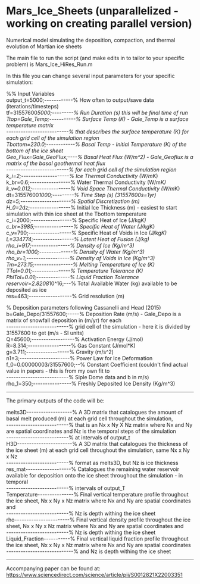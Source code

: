 # Mars_Ice_Sheets (unparallelized - working on creating parallel version)  
Numerical model simulating the deposition, compaction, and thermal evolution of Martian ice sheets  

The main file to run the script (and make edits in to tailor to your specific problem) is Mars_Ice_HiRes_Run.m  

In this file you can change several input parameters for your specific simulation:  

%% Input Variables  
output_t=5000;------------% How often to output/save data (iterations/timesteps)  
tf=31557600*5000;---------% Run Duration (s) this will be final time of run  
Ttop=Gale_Temp;-----------% Surface Temp (K) - Gale_Temp is a surface temperature matrix  
--------------------------% that describes the surface temperature (K) for each grid cell of the simulation region  
Tbottom=230.0;------------% Basal Temp - Initial Temperature (K) of the bottom of the ice sheet  
Geo_Flux=Gale_GeoFlux;----% Basal Heat Flux (W/m^2) - Gale_Geoflux is a matrix of the basal geothermal heat flux  
--------------------------% for each grid cell of the simulation region  
k_i=2;--------------------% Ice Thermal Conductivity (W/m*K)  
k_br=0.6;-----------------% Water Thermal Conductivity (W/m*K)  
k_v=0.012;----------------% Void Space Thermal Conductivity (W/m*K)  
dt=31557600*1000;---------% Time Step (s) (31557600s=1yr)  
dz=5;---------------------% Spatial Discretization (m)  
H_0=2*dz;-----------------% Initial Ice Thickness (m) - easiest to start simulation with thin ice sheet at the Tbottom temperature  
c_i=2000;-----------------% Specific Heat of Ice (J/kg*K)  
c_br=3985;----------------% Specific Heat of Water (J/kg*K)  
c_v=790;------------------% Specific Heat of Voids in Ice (J/kg*K)  
L=334774;-----------------% Latent Heat of Fusion (J/kg)  
rho_i=917;----------------% Density of Ice (Kg/m^3)  
rho_br=1000;--------------% Density of Water (Kg/m^3)  
rho_v=1;------------------% Density of Voids in Ice (Kg/m^3)  
Tm=273.15;----------------% Melting Temperature of Ice (K)  
TTol=0.01;----------------% Temperature Tolerance (K)  
PhiTol=0.01;--------------% Liquid Fraction Tolerance  
reservoir=2.8208*10^16;---% Total Available Water (kg) available to be deposited as ice  
res=463;------------------% Grid resolution (m)  

% Deposition parameters following Cassanelli and Head (2015)  
b=Gale_Depo/31557600;-----% Deposition Rate (m/s) - Gale_Depo is a matrix of snowfall deposition in (m/yr) for each  
--------------------------% grid cell of the simulation - here it is divided by 31557600 to get (m/s - SI units)  
Q=45600;------------------% Activation Energy (J/mol)  
R=8.314;------------------% Gas Constant (J/mol*K)  
g=3.711;------------------% Gravity (m/s^2)  
n1=3;---------------------% Power Law for Ice Deformation  
f_0=0.00000003/31557600;--% Constant Coefficient (couldn't find actual value in papers - this is from my own fit to  
--------------------------% Siple Dome data and b in m/s)  
rho_1=350;----------------% Freshly Deposited Ice Density (Kg/m^3)  

-------------------------------------------
The primary outputs of the code will be:  

melts3D-------------------% A 3D matrix that catalogues the amount of basal melt produced (m) at each grid cell throughout the simulation,  
--------------------------% that is an Nx x Ny X Nz matrix where Nx and Ny are spatial coordinates and Nz is the temporal steps of the simulation  
--------------------------% at intervals of output_t  
H3D-----------------------% A 3D matrix that catalogues the thickness of the ice sheet (m) at each grid cell throughout the simulation, same Nx x Ny x Nz  
--------------------------% format as melts3D, but Nz is ice thickness  
res_mat-------------------% Catalogues the remaining water reservoir available for deposition onto the ice sheet throughout the simulation - in temporal  
--------------------------% intervals of output_T  
Temperature---------------% Final vertical temperature profile throughout the ice sheet, Nx x Ny x Nz matrix where Nx and Ny are spatial coordinates and   
--------------------------% Nz is depth withing the ice sheet  
rho-----------------------% Final vertical density profile throughout the ice sheet, Nx x Ny x Nz matrix where Nx and Ny are spatial coordinates and   
--------------------------% Nz is depth withing the ice sheet  
Liquid_Fraction-----------% Final vertical liquid fraction profile throughout the ice sheet, Nx x Ny x Nz matrix where Nx and Ny are spatial coordinates ----------------------------% and Nz is depth withing the ice sheet  

-------------------------------------------
Accompanying paper can be found at: https://www.sciencedirect.com/science/article/pii/S0012821X22003351  

